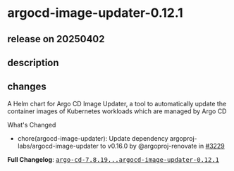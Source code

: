 # argocd-image-updater-0.12.1

## release on 20250402
## description
## changes
A Helm chart for Argo CD Image Updater, a tool to automatically update the container images of Kubernetes workloads which are managed by Argo CD

What's Changed

* chore(argocd-image-updater): Update dependency argoproj-labs/argocd-image-updater to v0.16.0 by @argoproj-renovate in <a class="issue-link js-issue-link" data-error-text="Failed to load title" data-id="2964592765" data-permission-text="Title is private" data-url="https://github.com/argoproj/argo-helm/issues/3229" data-hovercard-type="pull_request" data-hovercard-url="/argoproj/argo-helm/pull/3229/hovercard" href="https://github.com/argoproj/argo-helm/pull/3229">#3229</a>

<strong>Full Changelog</strong>: <a class="commit-link" href="https://github.com/argoproj/argo-helm/compare/argo-cd-7.8.19...argocd-image-updater-0.12.1"><tt>argo-cd-7.8.19...argocd-image-updater-0.12.1</tt></a>

